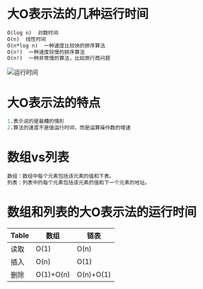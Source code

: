 # 大O表示法的几种运行时间
```ruby
O(log n)  对数时间
O(n)  线性时间
O(n*log n)  一种速度比较快的排序算法
O(n²)  一种速度较慢的排序算法
O(n!)  一种非常慢的算法，比如旅行商问题
```
![运行时间](https://img3.doubanio.com/view/page_note/large/public/p47371986-1.jpg)

# 大O表示法的特点
```ruby
1.表示说的是最糟的情形
2.算法的速度不是值运行时间，而是运算操作数的增速
```

# 数组vs列表

```ruby
数组：数组中每个元素包括该元素的值和下表。
列表：列表中的每个元素包括该元素的值和下一个元素的地址。
```
# 数组和列表的大O表示法的运行时间
Table | 数组 | 链表
---- | --- | ---
读取| O(1) |O(n)  
插入  | O(n)    |  O(1)  | 
删除 |O(1)+O(n) |O(n)+O(1)|
